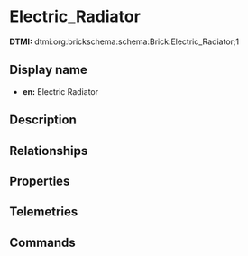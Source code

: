 # Electric_Radiator
**DTMI:** dtmi:org:brickschema:schema:Brick:Electric_Radiator;1
## Display name
- **en:** Electric Radiator
## Description
## Relationships
## Properties
## Telemetries
## Commands
